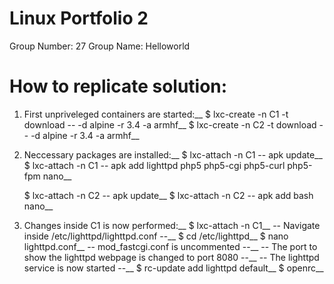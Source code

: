 # Linux Portfolio 2
 Group Number: 27
 Group Name: Helloworld 

# How to replicate solution:
1) First unpriveleged containers are started:__
	$ lxc-create -n C1 -t download -- -d alpine -r 3.4 -a armhf__
	$ lxc-create -n C2 -t download -- -d alpine -r 3.4 -a armhf__

2) Neccessary packages are installed:__
	$ lxc-attach -n C1 -- apk update__
	$ lxc-attach -n C1 -- apk add lighttpd php5 php5-cgi php5-curl php5-fpm nano__

	$ lxc-attach -n C2 -- apk update__
	$ lxc-attach -n C2 -- apk add bash nano__

3) Changes inside C1 is now performed:__
	$ lxc-attach -n C1__
	-- Navigate inside /etc/lighttpd/lighttpd.conf --__
	$ cd /etc/lighttpd__
	$ nano lighttpd.conf__
	-- mod_fastcgi.conf is uncommented --__
	-- The port to show the lighttpd webpage is changed to port 8080 --__
	-- The lighttpd service is now started --__
	$ rc-update add lighttpd default__
	$ openrc__
	

